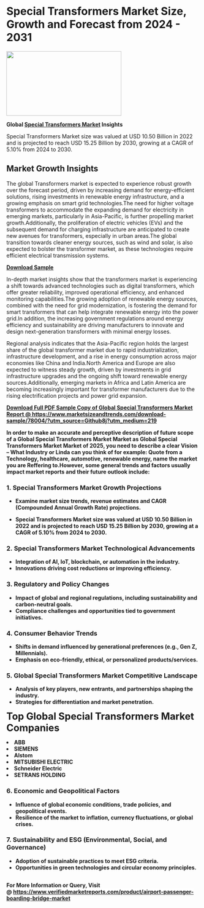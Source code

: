 <H1>Special Transformers Market Size, Growth and Forecast from 2024 - 2031</H1><img class="aligncenter size-medium wp-image-584254" src="https://thirdeyenews.in/wp-content/uploads/2024/09/Global-Market-Research-300x168.jpeg" alt="" width="300" height="168" /><p><strong>Global&nbsp;<a href="https://www.marketsizeandtrends.com/download-sample/78004/?utm_source=Github8j?utm_medium=219">Special Transformers Market</a> Insights</strong></p><p>Special Transformers Market size was valued at USD 10.50 Billion in 2022 and is projected to reach USD 15.25 Billion by 2030, growing at a CAGR of 5.10% from 2024 to 2030.</p><p><h2>Market Growth Insights</h2> <p>The global Transformers market is expected to experience robust growth over the forecast period, driven by increasing demand for energy-efficient solutions, rising investments in renewable energy infrastructure, and a growing emphasis on smart grid technologies.The need for higher voltage transformers to accommodate the expanding demand for electricity in emerging markets, particularly in Asia-Pacific, is further propelling market growth.Additionally, the proliferation of electric vehicles (EVs) and the subsequent demand for charging infrastructure are anticipated to create new avenues for transformers, especially in urban areas.The global transition towards cleaner energy sources, such as wind and solar, is also expected to bolster the transformer market, as these technologies require efficient electrical transmission systems.</p> <p><strong><a href="#">Download Sample</a></strong></p> <p>In-depth market insights show that the transformers market is experiencing a shift towards advanced technologies such as digital transformers, which offer greater reliability, improved operational efficiency, and enhanced monitoring capabilities.The growing adoption of renewable energy sources, combined with the need for grid modernization, is fostering the demand for smart transformers that can help integrate renewable energy into the power grid.In addition, the increasing government regulations around energy efficiency and sustainability are driving manufacturers to innovate and design next-generation transformers with minimal energy losses.</p> <p>Regional analysis indicates that the Asia-Pacific region holds the largest share of the global transformer market due to rapid industrialization, infrastructure development, and a rise in energy consumption across major economies like China and India.North America and Europe are also expected to witness steady growth, driven by investments in grid infrastructure upgrades and the ongoing shift toward renewable energy sources.Additionally, emerging markets in Africa and Latin America are becoming increasingly important for transformer manufacturers due to the rising electrification projects and power grid expansion.</p> <p><strong><a href="#"></p><p><span class=""><strong>Download Full PDF Sample Copy of Global Special Transformers Market Report</strong> @ <a href="https://www.marketsizeandtrends.com/download-sample/78004/?utm_source=Github8j?utm_medium=219" target="_blank">https://www.marketsizeandtrends.com/download-sample/78004/?utm_source=Github8j?utm_medium=219</a></span></p><p>In order to make an accurate and perceptive description of future scope of a Global&nbsp;Special Transformers Market Market as Global&nbsp;Special Transformers Market Market of 2025, you need to describe a clear Vision &ndash; What Industry or Linda can you think of for example: Quote from a Technology, healthcare, automotive, renewable energy, name the market you are Reffering to.However, some general trends and factors usually impact market reports and their future outlook include:</p><h3>1.&nbsp;<strong>Special Transformers Market Growth Projections</strong></h3><ul><li>Examine market size trends, revenue estimates and CAGR (Compounded Annual Growth Rate) projections.</li><li><p>Special Transformers Market size was valued at USD 10.50 Billion in 2022 and is projected to reach USD 15.25 Billion by 2030, growing at a CAGR of 5.10% from 2024 to 2030.</p></li></ul><h3>2.&nbsp;<strong>Special Transformers Market Technological Advancements</strong></h3><ul><li>Integration of AI, IoT, blockchain, or automation in the industry.</li><li>Innovations driving cost reductions or improving efficiency.</li></ul><h3>3.&nbsp;<strong>Regulatory and Policy Changes</strong></h3><ul><li>Impact of global and regional regulations, including sustainability and carbon-neutral goals.</li><li>Compliance challenges and opportunities tied to government initiatives.</li></ul><h3>4.&nbsp;<strong>Consumer Behavior Trends</strong></h3><ul><li>Shifts in demand influenced by generational preferences (e.g., Gen Z, Millennials).</li><li>Emphasis on eco-friendly, ethical, or personalized products/services.</li></ul><h3>5.&nbsp;<strong>Global Special Transformers Market Competitive Landscape</strong></h3><ul><li>Analysis of key players, new entrants, and partnerships shaping the industry.</li><li>Strategies for differentiation and market penetration.</li></ul><p data-pm-slice="1 1 []"><span style="color: inherit; font-family: inherit; font-size: 25px;">Top Global Special Transformers Market Companies</span></p><div class="" data-test-id=""><p><li>ABB</li><li> SIEMENS</li><li> Alstom</li><li> MITSUBISHI ELECTRIC</li><li> Schneider Electric</li><li> SETRANS HOLDING</li></p></div><h3>6.&nbsp;<strong>Economic and Geopolitical Factors</strong></h3><ul><li>Influence of global economic conditions, trade policies, and geopolitical events.</li><li>Resilience of the market to inflation, currency fluctuations, or global crises.</li></ul><h3>7.&nbsp;<strong>Sustainability and ESG (Environmental, Social, and Governance)</strong></h3><ul><li>Adoption of sustainable practices to meet ESG criteria.</li><li>Opportunities in green technologies and circular economy principles.</li></ul><h2><strong style="font-size: 14px;">For More Information or Query, Visit @&nbsp;</strong><a style="background-color: #ffffff; font-size: 14px;" href="https://www.marketsizeandtrends.com/report/special-transformers-market/" target="_blank">https://www.verifiedmarketreports.com/product/airport-passenger-boarding-bridge-market</a></h2>